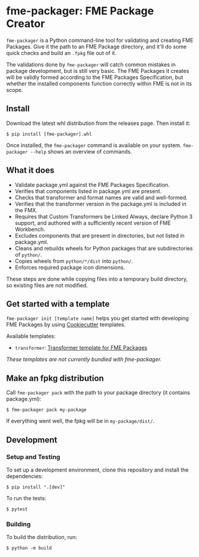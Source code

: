 # fme-packager: FME Package Creator

`fme-packager` is a Python command-line tool for validating and creating FME Packages.
Give it the path to an FME Package directory, and it'll do some quick checks
and build an `.fpkg` file out of it.

The validations done by `fme-packager` will catch common mistakes in package development,
but is still very basic. The FME Packages it creates will be
validly formed according to the FME Packages Specification,
but whether the installed components function correctly within FME is not in its scope.


## Install

Download the latest whl distribution from the releases page. Then install it:

```
$ pip install [fme-packager].whl
```

Once installed, the `fme-packager` command is available on your system.
`fme-packager --help` shows an overview of commands.


## What it does

* Validate package.yml against the FME Packages Specification.
* Verifies that components listed in package.yml are present.
* Checks that transformer and format names are valid and well-formed.
* Verifies that the transformer version in the package.yml is
  included in the FMX.
* Requires that Custom Transformers be Linked Always, declare Python 3 support,
  and authored with a sufficiently recent version of FME Workbench.
* Excludes components that are present in directories,
  but not listed in package.yml.
* Cleans and rebuilds wheels for Python packages that are subdirectories of `python/`.
* Copies wheels from `python/*/dist` into `python/`.
* Enforces required package icon dimensions.

These steps are done while copying files into a temporary build directory,
so existing files are not modified.


## Get started with a template

`fme-packager init [template name]` helps you get started with developing FME Packages by
using [Cookiecutter](https://cookiecutter.readthedocs.io/) templates.

Available templates:

* `transformer`: [Transformer template for FME Packages](https://github.com/safesoftware/fpkg-transformer-template)

_These templates are not currently bundled with fme-packager._


## Make an fpkg distribution

Call `fme-packager pack` with the path to your package directory (it contains package.yml):

```
$ fme-packager pack my-package
```

If everything went well, the fpkg will be in `my-package/dist/`.

## Development

### Setup and Testing

To set up a development environment, clone this repository and install the dependencies:

```
$ pip install ".[dev]"
```

To run the tests:

```
$ pytest
```

### Building

To build the distribution, run:

```
$ python -m build
```
